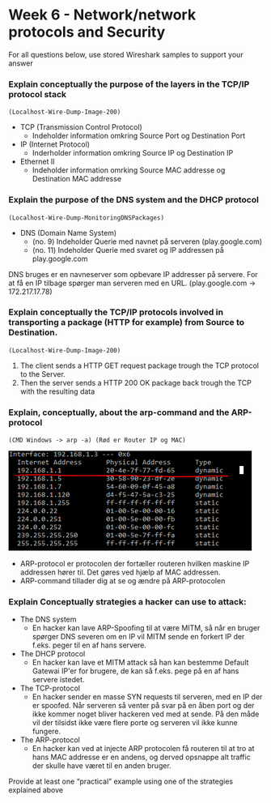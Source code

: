 # Week 6 - Network/network protocols and Security
For all questions below, use stored Wireshark samples to support your answer

### Explain conceptually the purpose of the layers in the TCP/IP protocol stack
    (Localhost-Wire-Dump-Image-200)
- TCP (Transmission Control Protocol)
    - Indeholder information omkring Source Port og Destination Port
- IP (Internet Protocol)
    - Inderholder information omkring Source IP og Destination IP
- Ethernet II
    - Indeholder information omrking Source MAC addresse og Destination MAC addresse

### Explain the purpose of the DNS system and the DHCP protocol
    (Localhost-Wire-Dump-MonitoringDNSPackages)
- DNS (Domain Name System)
    - (no. 9) Indeholder Querie med navnet på serveren (play.google.com)
    - (no. 11) Indeholder Querie med svaret og IP addressen på play.google.com

DNS bruges er en navneserver som opbevare IP addresser på servere. For at få en IP tilbage spørger man serveren med en URL. (play.google.com -> 172.217.17.78)

### Explain conceptually the TCP/IP protocols involved in transporting a package (HTTP for example) from Source to Destination.
    (Localhost-Wire-Dump-Image-200)
1. The client sends a HTTP GET request package trough the TCP protocol to the Server.
2. Then the server sends a HTTP 200 OK package back trough the TCP with the resulting data

### Explain, conceptually, about the arp-command and the ARP-protocol
    (CMD Windows -> arp -a) (Rød er Router IP og MAC)
![Arp Image](arp.png)
- ARP-protocol er protocolen der fortæller routeren hvilken maskine IP addressen hører til. Det gøres ved hjælp af MAC addressen.
- ARP-command tillader dig at se og ændre på ARP-protocolen

### Explain Conceptually strategies a hacker can use to attack:
- The DNS system
    - En hacker kan lave ARP-Spoofing til at være MITM, så når en bruger spørger DNS severen om en IP vil MITM sende en forkert IP der f.eks. peger til en af hans servere.
- The DHCP protocol
    - En hacker kan lave et MITM attack så han kan bestemme Default Gatewai IP'er for brugere, de kan så f.eks. pege på en af hans servere istedet.
- The TCP-protocol
    - En hacker sender en masse SYN requests til serveren, med en IP der er spoofed. Når serveren så venter på svar på en åben port og der ikke kommer noget bliver hackeren ved med at sende. På den måde vil der tilsidst ikke være flere porte og serveren vil ikke kunne fungere.
- The ARP-protocol
    - En hacker kan ved at injecte ARP protocolen få routeren til at tro at hans MAC addresse er en andens, og derved opsnappe alt traffic der skulle have været til en anden bruger.

Provide at least one “practical” example using one of the strategies explained above
